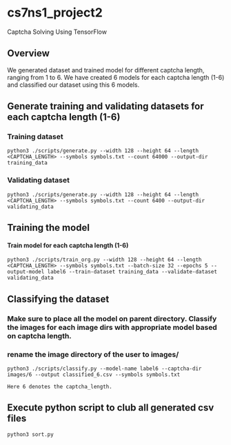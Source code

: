 # cs7ns1_project2
Captcha Solving Using TensorFlow

## Overview 
We generated dataset and trained model for different captcha length, ranging from 1 to 6. We have created 6 models for each captcha length (1-6) and classified our dataset using this 6 models.

## Generate training and validating datasets for each captcha length (1-6)

### Training dataset
```
python3 ./scripts/generate.py --width 128 --height 64 --length <CAPTCHA_LENGTH> --symbols symbols.txt --count 64000 --output-dir training_data
```
### Validating dataset
```
python3 ./scripts/generate.py --width 128 --height 64 --length <CAPTCHA_LENGTH> --symbols symbols.txt --count 6400 --output-dir validating_data
```


## Training the model
#### Train model for each captcha length (1-6)
```
python3 ./scripts/train_org.py --width 128 --height 64 --length <CAPTCHA_LENGTH> --symbols symbols.txt --batch-size 32 --epochs 5 --output-model label6 --train-dataset training_data --validate-dataset validating_data
```

## Classifying the dataset
### Make sure to place all the model on parent directory. Classify the images for each image dirs with appropriate model based on captcha length.
### rename the image directory of the user to images/
```
python3 ./scripts/classify.py --model-name label6 --captcha-dir images/6 --output classified_6.csv --symbols symbols.txt

Here 6 denotes the captcha_length.

```

## Execute python script to club all generated csv files
```
python3 sort.py
```
